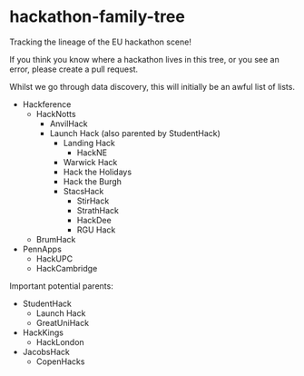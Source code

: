 # hackathon-family-tree
Tracking the lineage of the EU hackathon scene! 

If you think you know where a hackathon lives in this tree, or you see an error, please create a pull request. 

Whilst we go through data discovery, this will initially be an awful list of lists. 

- Hackference
  - HackNotts
    - AnvilHack
    - Launch Hack (also parented by StudentHack)
      - Landing Hack
        - HackNE
      - Warwick Hack
      - Hack the Holidays
      - Hack the Burgh
      - StacsHack
        - StirHack
        - StrathHack
        - HackDee
        - RGU Hack
  - BrumHack
- PennApps
  - HackUPC
  - HackCambridge
 
Important potential parents: 

- StudentHack
  - Launch Hack
  - GreatUniHack
- HackKings
  - HackLondon
- JacobsHack
  - CopenHacks
